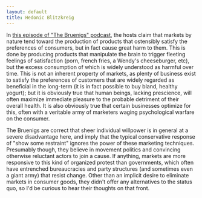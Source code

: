 ```yaml
---
layout: default
title: Hedonic Blitzkreig
---
```


In [this episode of "The Bruenigs" podcast](https://itunes.apple.com/us/podcast/the-hedonic-blitzkrieg/id1393726435?i=1000424854747&mt=2), the hosts claim that markets by nature tend toward the production of products that ostensibly satisfy the preferences of consumers, but in fact cause great harm to them.  This is done by producing products that manipulate the brain to trigger fleeting feelings of satisfaction (porn, french fries, a Wendy's cheeseburger, etc), but the excess consumption of which is widely understood as harmful over time.  This is not an inherent property of markets, as plenty of business exist to satisfy the preferences of customers that are widely regarded as beneficial in the long-term (it is in fact possible to buy bland, healthy yogurt); but it is obviously true that human beings, lacking prescience, will often maximize immediate pleasure to the probable detriment of their overall health.  It is also obviously true that certain businesses optimize for this, often with a veritable army of marketers waging psychological warfare on the consumer.

The Bruenigs are correct that sheer individual willpower is in general at a severe disadvantage here, and imply that the typical conservative response of "show some restraint" ignores the power of these marketing techniques.  Presumably though, they believe in movement politics and convincing otherwise reluctant actors to join a cause.  If anything, markets are more responsive to this kind of organized protest than governments, which often have entrenched bureaucracies and party structures (and sometimes even a giant army) that resist change.  Other than an implicit desire to eliminate markets in consumer goods, they didn't offer any alternatives to the status quo, so I'd be curious to hear their thoughts on that front.
